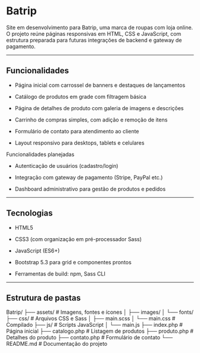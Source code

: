 # Batrip

Site em desenvolvimento para Batrip, uma marca de roupas com loja online. O projeto reúne páginas responsivas em HTML, CSS e JavaScript, com estrutura preparada para futuras integrações de backend e gateway de pagamento.

---

## Funcionalidades

- Página inicial com carrossel de banners e destaques de lançamentos

- Catálogo de produtos em grade com filtragem básica

- Página de detalhes de produto com galeria de imagens e descrições

- Carrinho de compras simples, com adição e remoção de itens

- Formulário de contato para atendimento ao cliente

- Layout responsivo para desktops, tablets e celulares

Funcionalidades planejadas

- Autenticação de usuários (cadastro/login)

- Integração com gateway de pagamento (Stripe, PayPal etc.)

- Dashboard administrativo para gestão de produtos e pedidos


---

## Tecnologias

- HTML5

- CSS3 (com organização em pré-processador Sass)

- JavaScript (ES6+)

- Bootstrap 5.3 para grid e componentes prontos

- Ferramentas de build: npm, Sass CLI

---

## Estrutura de pastas

Batrip/
├── assets/             # Imagens, fontes e ícones
│   ├── images/
│   └── fonts/
├── css/                # Arquivos CSS e Sass
│   ├── main.scss
│   └── main.css        # Compilado
├── js/                 # Scripts JavaScript
│   └── main.js
├── index.php          # Página inicial
├── catalogo.php       # Listagem de produtos
├── produto.php        # Detalhes do produto
├── contato.php        # Formulário de contato
└── README.md           # Documentação do projeto

